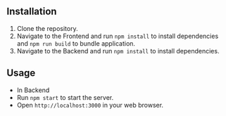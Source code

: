 ## Installation

1. Clone the repository.
2. Navigate to the Frontend and run `npm install` to install dependencies and `npm run build` to bundle application.
3. Navigate to the Backend and run `npm install` to install dependencies.

## Usage

- In Backend
- Run `npm start` to start the server.
- Open `http://localhost:3000` in your web browser.